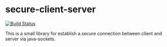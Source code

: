 secure-client-server
====================

[![Build Status](https://travis-ci.org/rainu/secure-client-server.svg)](https://travis-ci.org/rainu/secure-client-server)

This is a small library for establish a secure connection between client and server via java-sockets.
